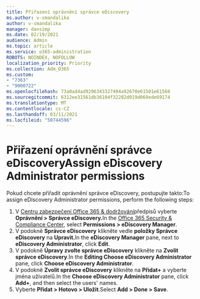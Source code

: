 ```yaml
---
title: Přiřazení oprávnění správce eDiscovery
ms.author: v-smandalika
author: v-smandalika
manager: dansimp
ms.date: 02/19/2021
audience: Admin
ms.topic: article
ms.service: o365-administration
ROBOTS: NOINDEX, NOFOLLOW
localization_priority: Priority
ms.collection: Adm_O365
ms.custom:
- "7363"
- "9000722"
ms.openlocfilehash: 73a0ad4ad9296343327494a92670e61501e61568
ms.sourcegitcommit: 6312ee31561db36104f32282d019d069ede69174
ms.translationtype: MT
ms.contentlocale: cs-CZ
ms.lasthandoff: 03/11/2021
ms.locfileid: "50744596"
---
```

# <a name="assign-ediscovery-administrator-permissions"></a><span data-ttu-id="66bb8-102">Přiřazení oprávnění správce eDiscovery</span><span class="sxs-lookup"><span data-stu-id="66bb8-102">Assign eDiscovery Administrator permissions</span></span>

<span data-ttu-id="66bb8-103">Pokud chcete přiřadit oprávnění správce eDiscovery, postupujte takto:</span><span class="sxs-lookup"><span data-stu-id="66bb8-103">To assign eDiscovery Administrator permissions, perform the following steps:</span></span>

1. <span data-ttu-id="66bb8-104">V [Centru zabezpečení Office 365 & dodržování](https://sip.protection.office.com/)předpisů vyberte **Oprávnění > Správce eDiscovery.**</span><span class="sxs-lookup"><span data-stu-id="66bb8-104">In the [Office 365 Security & Compliance Center](https://sip.protection.office.com/), select **Permissions > eDiscovery Manager**.</span></span>
2. <span data-ttu-id="66bb8-105">V podokně **Správce eDiscovery** klikněte vedle **položky Správce eDiscovery** na **Upravit.**</span><span class="sxs-lookup"><span data-stu-id="66bb8-105">In the **eDiscovery Manager** pane, next to **eDiscovery Administrator**, click **Edit**.</span></span>
3. <span data-ttu-id="66bb8-106">V podokně **Úpravy zvolte správce eDiscovery** klikněte na **Zvolit správce eDiscovery**.</span><span class="sxs-lookup"><span data-stu-id="66bb8-106">In the **Editing Choose eDiscovery Administrator** pane, click **Choose eDiscovery Administrator**.</span></span>
4. <span data-ttu-id="66bb8-107">V podokně **Zvolit správce eDiscovery** klikněte na **Přidat+** a vyberte jména uživatelů.</span><span class="sxs-lookup"><span data-stu-id="66bb8-107">In the **Choose eDiscovery Administrator** pane, click **Add+**, and then select the users' names.</span></span>
5. <span data-ttu-id="66bb8-108">Vyberte **Přidat > Hotovo > Uložit**.</span><span class="sxs-lookup"><span data-stu-id="66bb8-108">Select **Add > Done > Save**.</span></span>